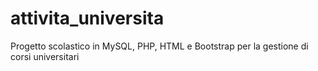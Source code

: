 # attivita_universita
Progetto scolastico in MySQL, PHP, HTML e Bootstrap per la gestione di corsi universitari
